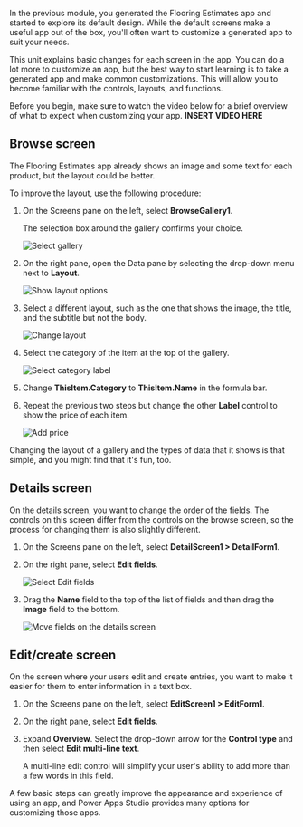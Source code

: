 In the previous module, you generated the Flooring Estimates app and started to explore its default design. While the default screens make a useful app out of the box, you'll often want to customize a generated app to suit your needs.

This unit explains basic changes for each screen in the app. You can do a lot more to customize an app, but the best way to start learning is to take a generated app and make common customizations. This will allow you to become familiar with the controls, layouts, and functions.

Before you begin, make sure to watch the video below for a brief overview of what to expect when customizing your app.
**INSERT VIDEO HERE**

## Browse screen
The Flooring Estimates app already shows an image and some text for each product, but the layout could be better. 

To improve the layout, use the following procedure: 

1. On the Screens pane on the left, select **BrowseGallery1**.

    The selection box around the gallery confirms your choice.

    ![Select gallery](../media/select-gallery.png)

1. On the right pane, open the Data pane by selecting the drop-down menu next to **Layout**.

    ![Show layout options](../media/powerapps-layout.png)

1. Select a different layout, such as the one that shows the image, the title, and the subtitle but not the body.

    ![Change layout](../media/change-layout.png)

1. Select the category of the item at the top of the gallery.

    ![Select category label](../media/select-category.png)

1. Change **ThisItem.Category** to **ThisItem.Name** in the formula bar.

1. Repeat the previous two steps but change the other **Label** control to show the price of each item.

    ![Add price](../media/add-price.png)

Changing the layout of a gallery and the types of data that it shows is that simple, and you might find that it's fun, too.

## Details screen

On the details screen, you want to change the order of the fields. The controls on this screen differ from the controls on the
browse screen, so the process for changing them is also slightly different.

1. On the Screens pane on the left, select **DetailScreen1 > DetailForm1**.

1. On the right pane, select **Edit fields**.

    ![Select Edit fields](../media/powerapps-edit-fields.jpg)

1. Drag the **Name** field to the top of the list of fields and then drag the **Image** field to the bottom.

    ![Move fields on the details screen](../media/powerapps-move-fields.png)

## Edit/create screen

On the screen where your users edit and create entries, you want to make it easier for them to enter information in a text box.

1. On the Screens pane on the left, select **EditScreen1 > EditForm1**.

1. On the right pane, select **Edit fields**.

1. Expand **Overview**.  Select the drop-down arrow for the **Control type** and then select **Edit multi-line text**.

    A multi-line edit control will simplify your user's ability to add more than a few words in this field.


A few basic steps can greatly improve the appearance and experience of using an app, and Power Apps Studio provides many options for customizing those apps.
